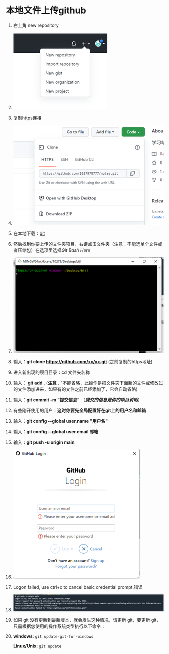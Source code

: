 # 本地文件上传github

1. 右上角 new repository

2. ![image-20220812164029164](https://raw.githubusercontent.com/1027978777/mybed/main/img/202208151012012.png)

3. 复制https连接

4. ![image-20220812164234183](https://raw.githubusercontent.com/1027978777/mybed/main/img/202208151013201.png)

5. 在本地下载：[git](https://git-scm.com/download/win)

6. 然后找到你要上传的文件夹项目，右键点击文件夹（注意：不能选单个文件或者压缩包）在选项里选择*Git Bash Here*

7. ![image-20220812164647576](https://raw.githubusercontent.com/1027978777/mybed/main/img/202208151014004.png)

8. 输入：**git clone https://github.com/xx/xx.git** (之前复制的https地址)

9. 进入新出现的项目目录：cd 文件夹名称

10. 输入： **git add .** (**注意**  **.** "不能省略，此操作是把文件夹下面新的文件或修改过的文件添加进来，如果有的文件之前已经添加了，它会自动省略)

11. 输入：**git commit  -m  "提交信息"** （***提交的信息是你的项目说明***）

12. 有些刚开使用的用户：**这时你要先全局配置好在git上的用户名和邮箱**

13. 输入：**git config --global user.name "用户名"**

14. 输入：**git config --global user.email 邮箱**

15. 输入：**git push -u origin main**

16. ![image-20220812170342302](https://raw.githubusercontent.com/1027978777/mybed/main/img/202208151015166.png)

17. Logon failed, use ctrl+c to cancel basic credential prompt.错误

18. ![image-20220812171823249](https://raw.githubusercontent.com/1027978777/mybed/main/img/202208151015146.png)

19. 如果 git 没有更新到最新版本，就会发生这种情况，请更新 git，要更新 git，只需根据您使用的操作系统类型执行以下命令：

20. **windows**: `git update-git-for-windows`

    **Linux/Unix**: `git update`
